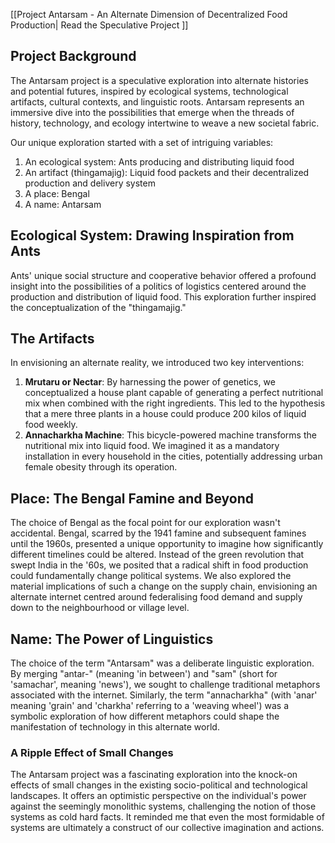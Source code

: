 ---
---

[[Project Antarsam - An Alternate Dimension of Decentralized Food Production| Read the Speculative Project ]]
## Project Background
The Antarsam project is a speculative exploration into alternate histories and potential futures, inspired by ecological systems, technological artifacts, cultural contexts, and linguistic roots. Antarsam represents an immersive dive into the possibilities that emerge when the threads of history, technology, and ecology intertwine to weave a new societal fabric.

Our unique exploration started with a set of intriguing variables:

1. An ecological system: Ants producing and distributing liquid food
2. An artifact (thingamajig): Liquid food packets and their decentralized production and delivery system
3. A place: Bengal
4. A name: Antarsam

## Ecological System: Drawing Inspiration from Ants
Ants' unique social structure and cooperative behavior offered a profound insight into the possibilities of a politics of logistics centered around the production and distribution of liquid food. This exploration further inspired the conceptualization of the "thingamajig."

## The Artifacts
In envisioning an alternate reality, we introduced two key interventions:
1. **Mrutaru or Nectar**: By harnessing the power of genetics, we conceptualized a house plant capable of generating a perfect nutritional mix when combined with the right ingredients. This led to the hypothesis that a mere three plants in a house could produce 200 kilos of liquid food weekly.
2. **Annacharkha Machine**: This bicycle-powered machine transforms the nutritional mix into liquid food. We imagined it as a mandatory installation in every household in the cities, potentially addressing urban female obesity through its operation.

## Place: The Bengal Famine and Beyond
The choice of Bengal as the focal point for our exploration wasn't accidental. Bengal, scarred by the 1941 famine and subsequent famines until the 1960s, presented a unique opportunity to imagine how significantly different timelines could be altered. Instead of the green revolution that swept India in the '60s, we posited that a radical shift in food production could fundamentally change political systems. We also explored the material implications of such a change on the supply chain, envisioning an alternate internet centred around federalising food demand and supply down to the neighbourhood or village level. 

## Name: The Power of Linguistics
The choice of the term "Antarsam" was a deliberate linguistic exploration. By merging "antar-" (meaning 'in between') and "sam" (short for 'samachar', meaning 'news'), we sought to challenge traditional metaphors associated with the internet. Similarly, the term "annacharkha" (with 'anar' meaning 'grain' and 'charkha' referring to a 'weaving wheel') was a symbolic exploration of how different metaphors could shape the manifestation of technology in this alternate world.

### A Ripple Effect of Small Changes
The Antarsam project was a fascinating exploration into the knock-on effects of small changes in the existing socio-political and technological landscapes. It offers an optimistic perspective on the individual's power against the seemingly monolithic systems, challenging the notion of those systems as cold hard facts. It reminded me that even the most formidable of systems are ultimately a construct of our collective imagination and actions.
